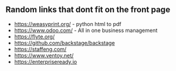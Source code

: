 ## Random links that dont fit on the front page

- https://weasyprint.org/ - python html to pdf
- https://www.odoo.com/ - All in one business management
- https://flyte.org/
- https://github.com/backstage/backstage
- https://staffeng.com/
- https://www.ventoy.net/
- https://enterpriseready.io
